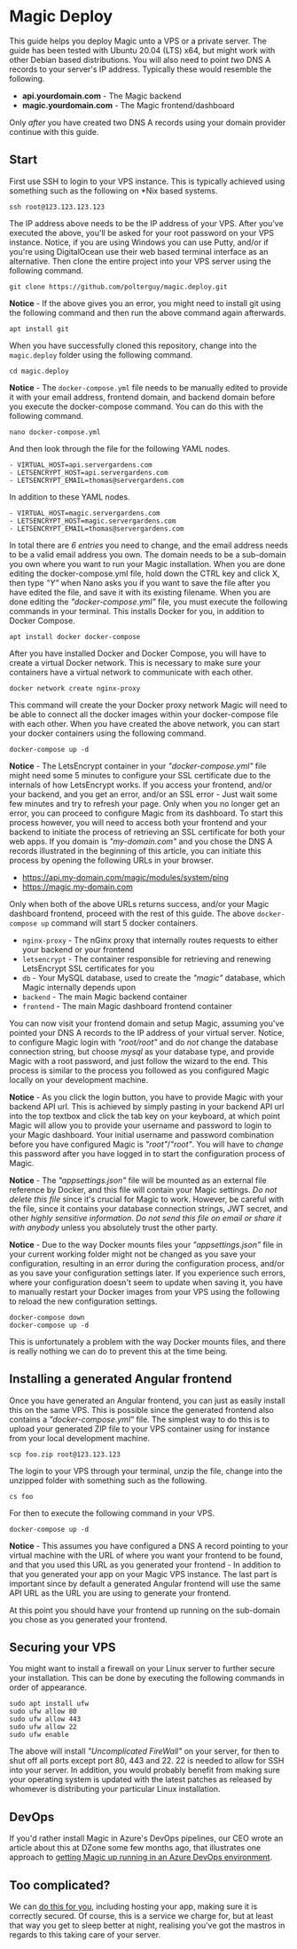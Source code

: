 
# Magic Deploy

This guide helps you deploy Magic unto a VPS or a private server. The guide has been tested with
Ubuntu 20.04 (LTS) x64, but might work with other Debian based distributions. You will also need
to point _two_ DNS A records to your server's IP address. Typically these would resemble the
following.

* __api.yourdomain.com__ - The Magic backend 
* __magic.yourdomain.com__ - The Magic frontend/dashboard

Only _after_ you have created two DNS A records using your domain provider continue with this guide.

## Start

First use SSH to login to your VPS instance. This is typically achieved using something such as the following
on *Nix based systems.

```
ssh root@123.123.123.123
```

The IP address above needs to be the IP address of your VPS. After you've executed the above, you'll be
asked for your root password on your VPS instance. Notice, if you are using Windows you can use Putty, and/or
if you're using DigitalOcean use their web based terminal interface as an alternative. Then clone the entire
project into your VPS server using the following command.

```
git clone https://github.com/polterguy/magic.deploy.git
```

**Notice** - If the above gives you an error, you might need to install git using the following
command and then run the above command again afterwards.

```
apt install git
```

When you have successfully cloned this repository, change into the `magic.deploy` folder
using the following command.

```
cd magic.deploy
```

**Notice** - The `docker-compose.yml` file needs to be manually edited to provide it with your
email address, frontend domain, and backend domain before you execute the docker-compose command.
You can do this with the following command.

```
nano docker-compose.yml
```

And then look through the file for the following YAML nodes.

```
- VIRTUAL_HOST=api.servergardens.com
- LETSENCRYPT_HOST=api.servergardens.com
- LETSENCRYPT_EMAIL=thomas@servergardens.com
```

In addition to these YAML nodes.

```
- VIRTUAL_HOST=magic.servergardens.com
- LETSENCRYPT_HOST=magic.servergardens.com
- LETSENCRYPT_EMAIL=thomas@servergardens.com
```

In total there are _6 entries_ you need to change, and the email address needs to be a valid email
address you own. The domain needs to be a sub-domain you own where you want to run your Magic
installation. When you are done editing the docker-compose.yml file, hold down the CTRL key and
click X, then type _"Y"_ when Nano asks you if you want to save the file after you have edited the
file, and save it with its existing filename. When you are done editing the _"docker-compose.yml"_ file,
you must execute the following commands in your terminal. This installs Docker for you, in addition
to Docker Compose.

```
apt install docker docker-compose
```

After you have installed Docker and Docker Compose, you will have to create a virtual Docker network.
This is necessary to make sure your containers have a virtual network to communicate with each other.

```
docker network create nginx-proxy
```

This command will create the your Docker proxy network Magic will need to be able to connect
all the docker images within your docker-compose file with each other. When you have created the
above network, you can start your docker containers using the following command.

```
docker-compose up -d
```

**Notice** - The LetsEncrypt container in your _"docker-compose.yml"_ file might need some 5
minutes to configure your SSL certificate due to the internals of how LetsEncrypt works. If you
access your frontend, and/or your backend, and you get an error, and/or an SSL error - Just wait
some few minutes and try to refresh your page. Only when you no longer get an error, you can
proceed to configure Magic from its dashboard. To start this process however, you will need
to access both your frontend and your backend to initiate the process of retrieving an SSL
certificate for both your web apps. If you domain is _"my-domain.com"_ and you chose the DNS
A records illustrated in the beginning of this article, you can initiate this process by
opening the following URLs in your browser.

* https://api.my-domain.com/magic/modules/system/ping
* https://magic.my-domain.com

Only when both of the above URLs returns success, and/or your Magic dashboard frontend, proceed
with the rest of this guide. The above `docker-compose up` command will start 5 docker containers.

* `nginx-proxy` - The nGinx proxy that internally routes requests to either your backend or your frontend
* `letsencrypt` - The container responsible for retrieving and renewing LetsEncrypt SSL certificates for you
* `db` - Your MySQL database, used to create the _"magic"_ database, which Magic internally depends upon
* `backend` - The main Magic backend container
* `frontend` - The main Magic dashboard frontend container

You can now visit your frontend domain and setup Magic, assuming you've pointed your DNS A records to
the IP address of your virtual server. Notice, to configure Magic login with _"root/root"_ and do _not_
change the database connection string, but choose _mysql_ as your database type, and provide Magic with
a root password, and just follow the wizard to the end. This process is similar to the process you followed
as you configured Magic locally on your development machine.

**Notice** - As you click the login button, you have to provide Magic with your backend API url.
This is achieved by simply pasting in your backend API url into the top textbox and click the tab key
on your keyboard, at which point Magic will allow you to provide your username and password to login
to your Magic dashboard. Your initial username and password combination before you have configured
Magic is _"root"_/_"root"_. You will have to _change_ this password after you have logged in to start
the configuration process of Magic.

**Notice** - The _"appsettings.json"_ file will be mounted as an external file reference by Docker, and
this file will contain your Magic settings. _Do not delete this file_ since it's crucial for Magic to
work. However, be careful with the file, since it contains your database connection strings, JWT secret,
and other _highly sensitive information_. _Do not send this file on email or share it with anybody_ unless
you absolutely trust the other party.

**Notice** - Due to the way Docker mounts files your _"appsettings.json"_ file in your current working
folder might not be changed as you save your configuration, resulting in an error during the configuration
process, and/or as you save your configuration settings later. If you experience such errors, where your
configuration doesn't seem to update when saving it, you have to manually restart your Docker images from
your VPS using the following to reload the new configuration settings.

```
docker-compose down
docker-compose up -d
```

This is unfortunately a problem with the way Docker mounts files, and there is really nothing we can
do to prevent this at the time being.

## Installing a generated Angular frontend

Once you have generated an Angular frontend, you can just as easily install this on the same VPS. This
is possible since the generated frontend also contains a _"docker-compose.yml"_ file. The simplest way
to do this is to upload your generated ZIP file to your VPS container using for instance from your local
development machine.

```
scp foo.zip root@123.123.123
```

The login to your VPS through your terminal, unzip the file, change into the unzipped folder with
something such as the following.

```
cs foo
```

For then to execute the following command in your VPS.

```
docker-compose up -d
```

**Notice** - This assumes you have configured a DNS A record pointing to your virtual machine with
the URL of where you want your frontend to be found, and that you used this URL as you generated
your frontend - In addition to that you generated your app on your Magic VPS instance. The last part
is important since by default a generated Angular frontend will use the same API URL as the URL
you are using to generate your frontend.

At this point you should have your frontend up running on the sub-domain you chose as you generated
your frontend.

## Securing your VPS

You might want to install a firewall on your Linux server to further secure your installation. This can be done
by executing the following commands in order of appearance.

```
sudo apt install ufw
sudo ufw allow 80
sudo ufw allow 443
sudo ufw allow 22
sudo ufw enable
```

The above will install _"Uncomplicated FireWall"_ on your server, for then to shut off all ports except
port 80, 443 and 22. 22 is needed to allow for SSH into your server. In addition, you would probably benefit
from making sure your operating system is updated with the latest patches as released by whomever is
distributing your particular Linux installation.

## DevOps

If you'd rather install Magic in Azure's DevOps pipelines, our CEO wrote an article about this at
DZone some few months ago, that illustrates one approach
to [getting Magic up running in an Azure DevOps environment](https://dzone.com/articles/gitless-cloud-systems).

## Too complicated?

We can [do this for you](https://servergardens.com), including hosting your app, making sure it is
correctly secured. Of course, this is a service we charge for, but at least that way you get to sleep
better at night, realising you've got the mastros in regards to this taking care of your server.

